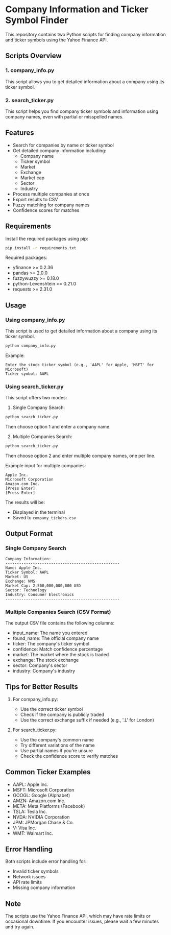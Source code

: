 # Company Information and Ticker Symbol Finder

This repository contains two Python scripts for finding company information and ticker symbols using the Yahoo Finance API.

## Scripts Overview

### 1. company_info.py
This script allows you to get detailed information about a company using its ticker symbol.

### 2. search_ticker.py
This script helps you find company ticker symbols and information using company names, even with partial or misspelled names.

## Features

- Search for companies by name or ticker symbol
- Get detailed company information including:
  - Company name
  - Ticker symbol
  - Market
  - Exchange
  - Market cap
  - Sector
  - Industry
- Process multiple companies at once
- Export results to CSV
- Fuzzy matching for company names
- Confidence scores for matches

## Requirements

Install the required packages using pip:
```bash
pip install -r requirements.txt
```

Required packages:
- yfinance >= 0.2.36
- pandas >= 2.0.0
- fuzzywuzzy >= 0.18.0
- python-Levenshtein >= 0.21.0
- requests >= 2.31.0

## Usage

### Using company_info.py

This script is used to get detailed information about a company using its ticker symbol.

```bash
python company_info.py
```

Example:
```
Enter the stock ticker symbol (e.g., 'AAPL' for Apple, 'MSFT' for Microsoft)
Ticker symbol: AAPL
```

### Using search_ticker.py

This script offers two modes:

1. Single Company Search:
```bash
python search_ticker.py
```
Then choose option 1 and enter a company name.

2. Multiple Companies Search:
```bash
python search_ticker.py
```
Then choose option 2 and enter multiple company names, one per line.

Example input for multiple companies:
```
Apple Inc.
Microsoft Corporation
Amazon.com Inc.
[Press Enter]
[Press Enter]
```

The results will be:
- Displayed in the terminal
- Saved to `company_tickers.csv`

## Output Format

### Single Company Search
```
Company Information:
--------------------------------------------------
Name: Apple Inc.
Ticker Symbol: AAPL
Market: US
Exchange: NMS
Market Cap: 2,500,000,000,000 USD
Sector: Technology
Industry: Consumer Electronics
--------------------------------------------------
```

### Multiple Companies Search (CSV Format)
The output CSV file contains the following columns:
- input_name: The name you entered
- found_name: The official company name
- ticker: The company's ticker symbol
- confidence: Match confidence percentage
- market: The market where the stock is traded
- exchange: The stock exchange
- sector: Company's sector
- industry: Company's industry

## Tips for Better Results

1. For company_info.py:
   - Use the correct ticker symbol
   - Check if the company is publicly traded
   - Use the correct exchange suffix if needed (e.g., '.L' for London)

2. For search_ticker.py:
   - Use the company's common name
   - Try different variations of the name
   - Use partial names if you're unsure
   - Check the confidence score to verify matches

## Common Ticker Examples

- AAPL: Apple Inc.
- MSFT: Microsoft Corporation
- GOOGL: Google (Alphabet)
- AMZN: Amazon.com Inc.
- META: Meta Platforms (Facebook)
- TSLA: Tesla Inc.
- NVDA: NVIDIA Corporation
- JPM: JPMorgan Chase & Co.
- V: Visa Inc.
- WMT: Walmart Inc.

## Error Handling

Both scripts include error handling for:
- Invalid ticker symbols
- Network issues
- API rate limits
- Missing company information

## Note

The scripts use the Yahoo Finance API, which may have rate limits or occasional downtime. If you encounter issues, please wait a few minutes and try again. 